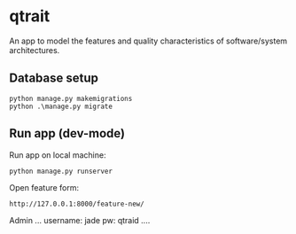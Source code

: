 # qtrait
An app to model the features and quality characteristics of software/system architectures.

## Database setup

```
python manage.py makemigrations
python .\manage.py migrate
```

## Run app (dev-mode)

Run app on local machine:
```
python manage.py runserver
```

Open feature form:
```
http://127.0.0.1:8000/feature-new/
```
Admin
... 
username: jade
pw: qtraid
....

